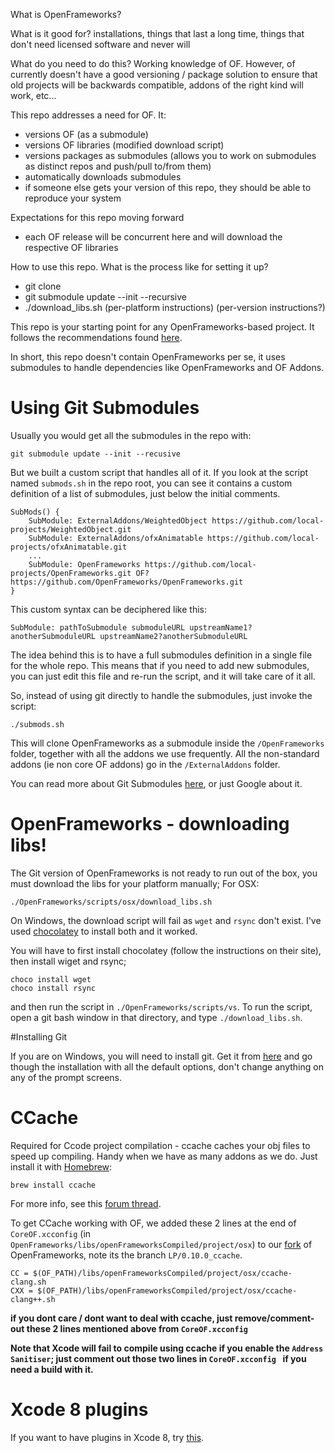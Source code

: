 What is OpenFrameworks?

What is it good for? installations, things that last a long time, things that don't need licensed software and never will

What do you need to do this? Working knowledge of OF. However, of currently doesn't have a good versioning / package solution to ensure that old projects will be backwards compatible, addons of the right kind will work, etc...

This repo addresses a need for OF. It:

- versions OF (as a submodule)
- versions OF libraries (modified download script)
- versions packages as submodules (allows you to work on submodules as distinct repos and push/pull to/from them)
- automatically downloads submodules
- if someone else gets your version of this repo, they should be able to reproduce your system

Expectations for this repo moving forward

- each OF release will be concurrent here and will download the respective OF libraries

How to use this repo. What is the process like for setting it up?

- git clone
- git submodule update --init --recursive
- ./download_libs.sh (per-platform instructions) (per-version instructions?)









This repo is your starting point for any OpenFrameworks-based project. It follows the recommendations found [here](https://www.assembla.com/spaces/lp-internal/wiki/Openframeworks_Project_Organization).  

In short, this repo doesn't contain OpenFrameworks per se, it uses submodules to handle dependencies like OpenFrameworks and OF Addons.

# Using Git Submodules

Usually you would get all the submodules in the repo with:

```
git submodule update --init --recusive
```

But we built a custom script that handles all of it. If you look at the script named ```submods.sh``` in the repo root, you can see it contains a custom definition of a list of submodules, just below the initial comments.

```
SubMods() {
	SubModule: ExternalAddons/WeightedObject https://github.com/local-projects/WeightedObject.git
	SubModule: ExternalAddons/ofxAnimatable https://github.com/local-projects/ofxAnimatable.git
	...
	SubModule: OpenFrameworks https://github.com/local-projects/OpenFrameworks.git OF?https://github.com/OpenFrameworks/OpenFrameworks.git
}
```

This custom syntax can be deciphered like this:

```
SubModule: pathToSubmodule submoduleURL upstreamName1?anotherSubmoduleURL upstreamName2?anotherSubmoduleURL
```

The idea behind this is to have a full submodules definition in a single file for the whole repo. This means that if you need to add new submodules, you can just edit this file and re-run the script, and it will take care of it all.

So, instead of using git directly to handle the submodules, just invoke the script:

```
./submods.sh
```

This will clone OpenFrameworks as a submodule inside the ```/OpenFrameworks``` folder, together with all the addons we use frequently. All the non-standard addons (ie non core OF addons) go in the ```/ExternalAddons``` folder.

You can read more about Git Submodules [here](https://github.com/blog/2104-working-with-submodules), or just Google about it.  

# OpenFrameworks - downloading libs!
The Git version of OpenFrameworks is not ready to run out of the box, you must download the libs for your platform manually; For OSX:

```
./OpenFrameworks/scripts/osx/download_libs.sh
```

On Windows, the download script will fail as ```wget``` and ```rsync``` don't exist. I've used [chocolatey](https://chocolatey.org/) to install both and it worked.

You will have to first install chocolatey (follow the instructions on their site), then install wiget and rsync;

```
choco install wget
choco install rsync
```

and then run the script in ```./OpenFrameworks/scripts/vs```. To run the script, open a git bash window in that directory, and type ```./download_libs.sh```.

#Installing Git

If you are on Windows, you will need to install git. Get it from [here](https://git-scm.com/download/win) and go though the installation with all the default options, don't change anything on any of the prompt screens.

# CCache
Required for Ccode project compilation - ccache caches your obj files to speed up compiling. Handy when we have as many addons as we do. Just install it with [Homebrew](https://brew.sh):

```
brew install ccache
```

For more info, see this [forum thread](https://forum.openframeworks.cc/t/speeding-up-compilation-with-ccache-xcode-tip/23492/7).

To get CCache working with OF, we added these 2 lines at the end of ```CoreOF.xcconfig```  (in `OpenFrameworks/libs/openFrameworksCompiled/project/osx`) to our [fork](https://github.com/local-projects/openFrameworks/tree/LP/0.10.0_ccache) of OpenFrameworks, note its the branch ```LP/0.10.0_ccache```.

```
CC = $(OF_PATH)/libs/openFrameworksCompiled/project/osx/ccache-clang.sh
CXX = $(OF_PATH)/libs/openFrameworksCompiled/project/osx/ccache-clang++.sh
```

**if you dont care / dont want to deal with ccache, just remove/comment-out these 2 lines mentioned above from ```CoreOF.xcconfig```**

**Note that Xcode will fail to compile using ccache if you enable the ```Address Sanitiser```; just comment out those two lines in ```CoreOF.xcconfig ``` if you need a build with it.**


# Xcode 8 plugins

If you want to have plugins in Xcode 8, try [this](https://github.com/XVimProject/XVim/blob/master/INSTALL_Xcode8.md).
